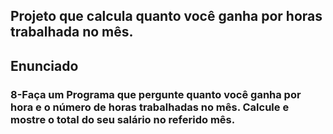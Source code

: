 ## Projeto que calcula quanto você ganha por horas trabalhada no mês.

## Enunciado

<h3>8-Faça um Programa que pergunte quanto você ganha por hora e o número de horas trabalhadas no mês. Calcule e mostre o total do seu salário no referido mês.</h3>